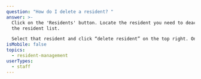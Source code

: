```yaml
---
question: "How do I delete a resident? "
answer: >-
  Click on the 'Residents' button. Locate the resident you need to deactivate in
  the resident list. 

  Select that resident and click “delete resident” on the top right. Once you’ve done this, a new screen will appear asking you if you are sure. Select 'delete'. Deleting is a permanent action. 
isMobile: false
topics:
  - resident-management
userTypes:
  - staff
---
```

